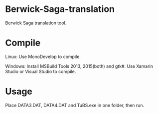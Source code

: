 # Berwick-Saga-translation
Berwick Saga translation tool.

# Compile
Linux: 
Use MonoDevelop to compile.

Windows: 
Install MSBuild Tools 2013, 2015(both) and gtk#.
Use Xamarin Studio or Visual Studio to compile. 

# Usage
Place DATA3.DAT, DATA4.DAT and TuBS.exe in one folder, then run.
